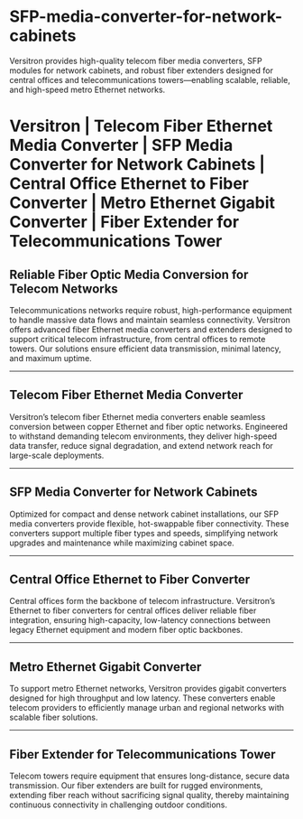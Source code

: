 # SFP-media-converter-for-network-cabinets
Versitron provides high-quality telecom fiber media converters, SFP modules for network cabinets, and robust fiber extenders designed for central offices and telecommunications towers—enabling scalable, reliable, and high-speed metro Ethernet networks.

# Versitron | Telecom Fiber Ethernet Media Converter | SFP Media Converter for Network Cabinets | Central Office Ethernet to Fiber Converter | Metro Ethernet Gigabit Converter | Fiber Extender for Telecommunications Tower

## Reliable Fiber Optic Media Conversion for Telecom Networks

Telecommunications networks require robust, high-performance equipment to handle massive data flows and maintain seamless connectivity. Versitron offers advanced fiber Ethernet media converters and extenders designed to support critical telecom infrastructure, from central offices to remote towers. Our solutions ensure efficient data transmission, minimal latency, and maximum uptime.

---

## Telecom Fiber Ethernet Media Converter

Versitron’s telecom fiber Ethernet media converters enable seamless conversion between copper Ethernet and fiber optic networks. Engineered to withstand demanding telecom environments, they deliver high-speed data transfer, reduce signal degradation, and extend network reach for large-scale deployments.

---

## SFP Media Converter for Network Cabinets

Optimized for compact and dense network cabinet installations, our SFP media converters provide flexible, hot-swappable fiber connectivity. These converters support multiple fiber types and speeds, simplifying network upgrades and maintenance while maximizing cabinet space.

---

## Central Office Ethernet to Fiber Converter

Central offices form the backbone of telecom infrastructure. Versitron’s Ethernet to fiber converters for central offices deliver reliable fiber integration, ensuring high-capacity, low-latency connections between legacy Ethernet equipment and modern fiber optic backbones.

---

## Metro Ethernet Gigabit Converter

To support metro Ethernet networks, Versitron provides gigabit converters designed for high throughput and low latency. These converters enable telecom providers to efficiently manage urban and regional networks with scalable fiber solutions.

---

## Fiber Extender for Telecommunications Tower

Telecom towers require equipment that ensures long-distance, secure data transmission. Our fiber extenders are built for rugged environments, extending fiber reach without sacrificing signal quality, thereby maintaining continuous connectivity in challenging outdoor conditions.
